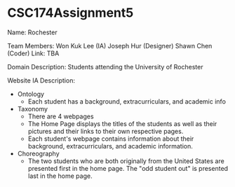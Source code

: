 # CSC174Assignment5

Name: Rochester

Team Members: Won Kuk Lee (IA)
              Joseph Hur (Designer)
              Shawn Chen (Coder)
Link: TBA

Domain Description: Students attending the University of Rochester

Website IA Description: 
  - Ontology
      * Each student has a background, extracurriculars, and academic info
  - Taxonomy
      * There are 4 webpages
      * The Home Page displays the titles of the students as well as their pictures and their links to their own respective pages.
      * Each student's webpage contains information about their background, extracurriculars, and academic information.
  - Choreography
      * The two students who are both originally from the United States are presented first in the home page. The "odd student out" is             presented last in the home page.
